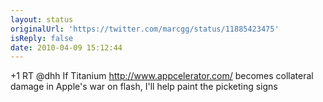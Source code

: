```yaml
---
layout: status
originalUrl: 'https://twitter.com/marcgg/status/11885423475'
isReply: false
date: 2010-04-09 15:12:44
---
```


+1 RT @dhh If Titanium http://www.appcelerator.com/ becomes collateral damage in Apple's war on flash, I'll help paint the picketing signs
